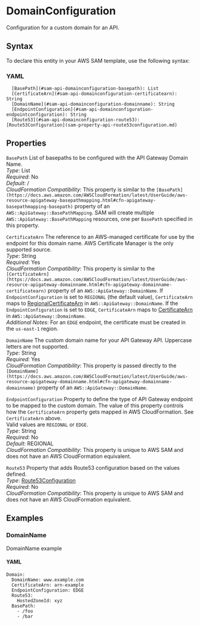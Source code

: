 # DomainConfiguration<a name="sam-property-api-domainconfiguration"></a>

Configuration for a custom domain for an API\.

## Syntax<a name="sam-property-api-domainconfiguration-syntax"></a>

To declare this entity in your AWS SAM template, use the following syntax:

### YAML<a name="sam-property-api-domainconfiguration-syntax.yaml"></a>

```
  [BasePath](#sam-api-domainconfiguration-basepath): List
  [CertificateArn](#sam-api-domainconfiguration-certificatearn): String
  [DomainName](#sam-api-domainconfiguration-domainname): String
  [EndpointConfiguration](#sam-api-domainconfiguration-endpointconfiguration): String
  [Route53](#sam-api-domainconfiguration-route53): [Route53Configuration](sam-property-api-route53configuration.md)
```

## Properties<a name="sam-property-api-domainconfiguration-properties"></a>

 `BasePath`   <a name="sam-api-domainconfiguration-basepath"></a>
List of basepaths to be configured with the API Gateway Domain Name\.  
*Type*: List  
*Required*: No  
*Default*: /  
*CloudFormation Compatibility*: This property is similar to the `[BasePath](https://docs.aws.amazon.com/AWSCloudFormation/latest/UserGuide/aws-resource-apigateway-basepathmapping.html#cfn-apigateway-basepathmapping-basepath)` property of an `AWS::ApiGateway::BasePathMapping`\. SAM will create multiple `AWS::ApiGateway::BasePathMapping` resources, one per `BasePath` specified in this property\.

 `CertificateArn`   <a name="sam-api-domainconfiguration-certificatearn"></a>
The reference to an AWS\-managed certificate for use by the endpoint for this domain name\. AWS Certificate Manager is the only supported source\.  
*Type*: String  
*Required*: Yes  
*CloudFormation Compatibility*: This property is similar to the `[CertificateArn](https://docs.aws.amazon.com/AWSCloudFormation/latest/UserGuide/aws-resource-apigateway-domainname.html#cfn-apigateway-domainname-certificatearn)` property of an `AWS::ApiGateway::DomainName`\. If `EndpointConfiguration` is set to `REGIONAL` \(the default value\), `CertificateArn` maps to [RegionalCertificateArn](https://docs.aws.amazon.com/AWSCloudFormation/latest/UserGuide/aws-resource-apigateway-domainname.html#cfn-apigateway-domainname-regionalcertificatearn) in `AWS::ApiGateway::DomainName`\. If the `EndpointConfiguration` is set to `EDGE`, `CertificateArn` maps to [CertificateArn](https://docs.aws.amazon.com/AWSCloudFormation/latest/UserGuide/aws-resource-apigateway-domainname.html#cfn-apigateway-domainname-certificatearn) in `AWS::ApiGateway::DomainName`\.  
*Additional Notes*: For an `EDGE` endpoint, the certificate must be created in the `us-east-1` region\.

 `DomainName`   <a name="sam-api-domainconfiguration-domainname"></a>
The custom domain name for your API Gateway API\. Uppercase letters are not supported\.  
*Type*: String  
*Required*: Yes  
*CloudFormation Compatibility*: This property is passed directly to the `[DomainName](https://docs.aws.amazon.com/AWSCloudFormation/latest/UserGuide/aws-resource-apigateway-domainname.html#cfn-apigateway-domainname-domainname)` property of an `AWS::ApiGateway::DomainName`\.

 `EndpointConfiguration`   <a name="sam-api-domainconfiguration-endpointconfiguration"></a>
Property to define the type of API Gateway endpoint to be mapped to the custom domain\. The value of this property controls how the `CertificateArn` property gets mapped in AWS CloudFormation\. See `CertificateArn` above\.  
Valid values are `REGIONAL` or `EDGE`\.  
*Type*: String  
*Required*: No  
*Default*: REGIONAL  
*CloudFormation Compatibility*: This property is unique to AWS SAM and does not have an AWS CloudFormation equivalent\.

 `Route53`   <a name="sam-api-domainconfiguration-route53"></a>
Property that adds Route53 configuration based on the values defined\.  
*Type*: [Route53Configuration](sam-property-api-route53configuration.md)  
*Required*: No  
*CloudFormation Compatibility*: This property is unique to AWS SAM and does not have an AWS CloudFormation equivalent\.

## Examples<a name="sam-property-api-domainconfiguration--examples"></a>

### DomainName<a name="sam-property-api-domainconfiguration--examples--domainname"></a>

DomainName example

#### YAML<a name="sam-property-api-domainconfiguration--examples--domainname--yaml"></a>

```
Domain:
  DomainName: www.example.com
  CertificateArn: arn-example
  EndpointConfiguration: EDGE
  Route53:
    HostedZoneId: xyz
  BasePath:
    - /foo
    - /bar
```